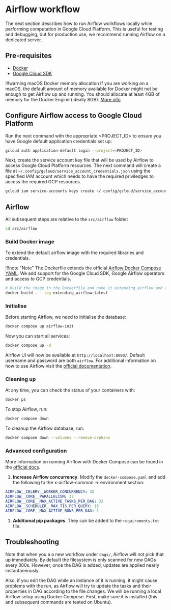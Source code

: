 # Airflow workflow

The next section describes how to run Airflow workflows locally while performing computation in Google Cloud Platform. This is useful for testing and debugging, but for production use, we recommend running Airflow on a dedicated server.

## Pre-requisites

- [Docker](https://docs.docker.com/get-docker/)
- [Google Cloud SDK](https://cloud.google.com/sdk/docs/install)

!!!warning macOS Docker memory allocation
    If you are working on a macOS, the default amount of memory available for Docker might not be enough to get Airflow up and running. You should allocate at least 4GB of memory for the Docker Engine (ideally 8GB). [More info](https://airflow.apache.org/docs/apache-airflow/stable/howto/docker-compose/index.html#)


## Configure Airflow access to Google Cloud Platform

Run the next command with the appropriate <PROJECT_ID> to ensure you have Google default application credentials set up:

```bash
gcloud auth application-default login --project=<PROJECT_ID>
```

Next, create the service account key file that will be used by Airflow to access Google Cloud Platform resources. The next command will create a file at `~/.config/gcloud/service_account_credentials.json` using the specified IAM account which needs to have the required priviledges to access the required GCP resources.

```bash
gcloud iam service-accounts keys create ~/.config/gcloud/service_account_credentials.json --iam-account=open-targets-genetics-dev@appspot.gserviceaccount.com
```

## Airflow

All subsequent steps are relative to the `src/airflow` folder:

```bash
cd src/airflow
```

###  Build Docker image

To extend the default airflow image with the required libraries and credentials.

!!!note "Note"
    The Dockerfile extends the official [Airflow Docker Compose YAML](https://airflow.apache.org/docs/apache-airflow/stable/docker-compose.yaml). We add support for the Google Cloud SDK, Google Airflow operators and access to GCP credentials.

```bash
# Build the image in the Dockerfile and name it extending_airflow and version it as latest
docker build . --tag extending_airflow:latest
```

###  Initialise

Before starting Airflow, we need to initialise the database:

```bash
docker compose up airflow-init
```

Now you can start all services:

```bash
docker compose up -d
```

Airflow UI will now be available at `http://localhost:8080/`. Default username and password are both `airflow`.
For additional information on how to use Airflow visit the [official documentation](https://airflow.apache.org/docs/apache-airflow/stable/index.html).


### Cleaning up

At any time, you can check the status of your containers with:

```bash
docker ps
```

To stop Airflow, run:

```bash
docker compose down
```

To cleanup the Airflow database, run:

```bash
docker compose down --volumes --remove-orphans
```

### Advanced configuration

More information on running Airflow with Docker Compose can be found in the [official docs](https://airflow.apache.org/docs/apache-airflow/stable/howto/docker-compose/index.html).

1. **Increase Airflow concurrency**. Modify the `docker-compose.yaml` and add the following to the x-airflow-common → environment section:

```yaml
AIRFLOW__CELERY__WORKER_CONCURRENCY: 32
AIRFLOW__CORE__PARALLELISM: 32
AIRFLOW__CORE__MAX_ACTIVE_TASKS_PER_DAG: 32
AIRFLOW__SCHEDULER__MAX_TIS_PER_QUERY: 16
AIRFLOW__CORE__MAX_ACTIVE_RUNS_PER_DAG: 1
```

1. **Additional pip packages**. They can be added to the `requirements.txt` file.


## Troubleshooting

Note that when you a a new workflow under `dags/`, Airflow will not pick that up immediately. By default the filesystem is only scanned for new DAGs every 300s. However, once the DAG is added, updates are applied nearly instantaneously.

Also, if you edit the DAG while an instance of it is running, it might cause problems with the run, as Airflow will try to update the tasks and their properties in DAG according to the file changes.
We will be running a local Airflow setup using Docker Compose. First, make sure it is installed (this and subsequent commands are tested on Ubuntu).
